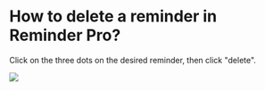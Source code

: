 # How to delete a reminder in Reminder Pro?

<p class="no-margin">Click on the three dots on the desired reminder, then click "delete".</p>
<p class="no-margin"></p>
<div class="intercom-container"><img src="/assets/img/teams-pro/remind-pro/image3.png"></div>

<Intercom />
<Hubspot />
<Clarity />
<GoogleAnalytics />
